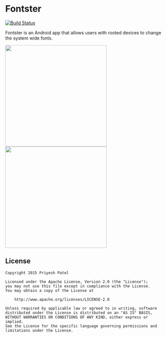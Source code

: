 Fontster
========
[![Build Status](https://travis-ci.org/ItsPriyesh/Fontster.svg?branch=master)](https://travis-ci.org/ItsPriyesh/Fontster)

Fontster is an Android app that allows users with rooted devices to change the system wide fonts.

<img src="https://raw.githubusercontent.com/ItsPriyesh/Fontster/master/art/screenshot_font_activity.png" width="320">
<img src="https://raw.githubusercontent.com/ItsPriyesh/Fontster/master/art/screenshot_backup_restore.png" width="320">

License
-------
    Copyright 2015 Priyesh Patel

    Licensed under the Apache License, Version 2.0 (the "License");
    you may not use this file except in compliance with the License.
    You may obtain a copy of the License at

        http://www.apache.org/licenses/LICENSE-2.0

    Unless required by applicable law or agreed to in writing, software
    distributed under the License is distributed on an "AS IS" BASIS,
    WITHOUT WARRANTIES OR CONDITIONS OF ANY KIND, either express or implied.
    See the License for the specific language governing permissions and
    limitations under the License.
